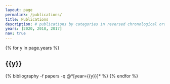 ```yaml
---
layout: page
permalink: /publications/
title: Publications
description: # publications by categories in reversed chronological order. generated by jekyll-scholar.
years: [2020, 2018, 2017]
nav: true
---
```


<div class="publications">

{% for y in page.years %}
  <h2 class="year">{{y}}</h2>
  {% bibliography -f papers -q @*[year={{y}}]* %}
{% endfor %}

</div>
